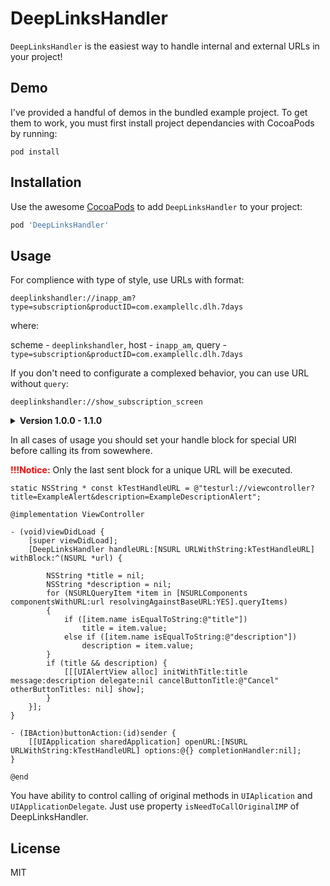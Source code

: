 DeepLinksHandler
===========

`DeepLinksHandler` is the easiest way to handle internal and external URLs in your project!

## Demo

I've provided a handful of demos in the bundled example project. To get them to work, you must first install project dependancies with CocoaPods by running:

```
pod install
```


## Installation

Use the awesome [CocoaPods](http://cocoapods.org/) to add `DeepLinksHandler` to your project:

```ruby
pod 'DeepLinksHandler'
```

## Usage

For complience with type of style, use URLs with format:

`deeplinkshandler://inapp_am?type=subscription&productID=com.examplellc.dlh.7days`

where:

scheme - `deeplinkshandler`,
host   - `inapp_am`,
query  - `type=subscription&productID=com.examplellc.dlh.7days`


If you don't need to configurate а complexed behavior, you can use URL without `query`:

`deeplinkshandler://show_subscription_screen`

<details>
  <summary><strong>Version 1.0.0 - 1.1.0 </strong></summary>

One special case - handle external URLs when app isn't launched. 

```objc
- (BOOL)application:(UIApplication *)application didFinishLaunchingWithOptions:(NSDictionary *)launchOptions {
    
    NSURL *url = launchOptions[UIApplicationLaunchOptionsURLKey];
    if (url) {
        [DeepLinksHandler handleURL:url withBlock:^(NSURL *url) {
            NSLog(@"Your deelpink is handled");
        }];
        // this 'dispatch_after' necessary to handle your block after swizzling, which happens after [UIApplication sharedApplication] != nil
        dispatch_after(dispatch_time(DISPATCH_TIME_NOW, (int64_t)(1 * NSEC_PER_SEC)), dispatch_get_main_queue(), ^{
            [application openURL:url options:@{} completionHandler:nil];
        });
    }
    return YES;
}
```
</details>


In all cases of usage you should set your handle block for special URl before calling its from sowewhere.

<b style='color:red'>!!!Notice:</b> Only the last sent block for a unique URL will be executed.

```objc
static NSString * const kTestHandleURL = @"testurl://viewcontroller?title=ExampleAlert&description=ExampleDescriptionAlert";

@implementation ViewController

- (void)viewDidLoad {
    [super viewDidLoad];
    [DeepLinksHandler handleURL:[NSURL URLWithString:kTestHandleURL] withBlock:^(NSURL *url) {
        
        NSString *title = nil;
        NSString *description = nil;
        for (NSURLQueryItem *item in [NSURLComponents componentsWithURL:url resolvingAgainstBaseURL:YES].queryItems)
        {
            if ([item.name isEqualToString:@"title"])
                title = item.value;
            else if ([item.name isEqualToString:@"description"])
                description = item.value;
        }
        if (title && description) {
            [[[UIAlertView alloc] initWithTitle:title message:description delegate:nil cancelButtonTitle:@"Cancel" otherButtonTitles: nil] show];
        }
    }];
}

- (IBAction)buttonAction:(id)sender {
    [[UIApplication sharedApplication] openURL:[NSURL URLWithString:kTestHandleURL] options:@{} completionHandler:nil];
}

@end
```

You have ability to control calling of original methods in `UIAplication` and `UIApplicationDelegate`. Just use property `isNeedToCallOriginalIMP` of DeepLinksHandler.

## License

MIT
